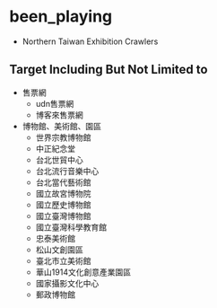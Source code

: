 # been_playing

- Northern Taiwan Exhibition Crawlers

## Target Including But Not Limited to

- 售票網
  - udn售票網
  - 博客來售票網
- 博物館、美術館、園區
  - 世界宗教博物館
  - 中正紀念堂
  - 台北世貿中心
  - 台北流行音樂中心
  - 台北當代藝術館
  - 國立故宮博物院
  - 國立歷史博物館
  - 國立臺灣博物館
  - 國立臺灣科學教育館
  - 忠泰美術館
  - 松山文創園區
  - 臺北市立美術館
  - 華山1914文化創意產業園區
  - 國家攝影文化中心
  - 郵政博物館
